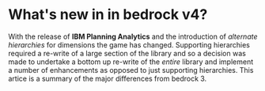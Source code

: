 # What's new in in bedrock v4?

With the release of **IBM Planning Analytics** and the introduction of _alternate hierarchies_ for dimensions the game has changed. Supporting hierarchies required a re-write of a large section of the library and so a decision was made to undertake a bottom up re-write of the _entire_ library and implement a number of enhancements as opposed to just supporting hierarchies. This artice is a summary of the major differences from bedrock 3.
